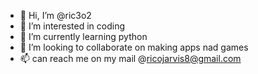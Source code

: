 - 👋 Hi, I’m @ric3o2
- 👀 I’m interested in coding
- 🌱 I’m currently learning python
- 💞️ I’m looking to collaborate on making apps nad games
- 📫 can reach me on my mail @ricojarvis8@gmail.com

<!---
ric3o2/ric3o2 is a ✨ special ✨ repository because its `README.md` (this file) appears on your GitHub profile.
You can click the Preview link to take a look at your changes.
--->
